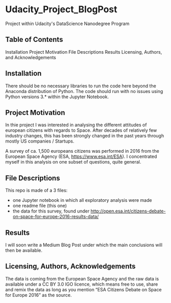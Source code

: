 # Udacity_Project_BlogPost
Project within Udacity's DataScience Nanodegree Program

## Table of Contents

Installation
Project Motivation
File Descriptions
Results
Licensing, Authors, and Acknowledgements

## Installation
There should be no necessary libraries to run the code here beyond the Anaconda distribution of Python. The code should run with no issues using Python versions 3.* within the Jupyter Notebook.

## Project Motivation
In thie project I was interested in analysing the different attitudes of european citizens with regards to Space. After decades of relatively few industry changes, this has been strongly changed in the past years through mostly US companies / Startups.

A survey of ca. 1,500 europeans citizens was performed in 2016 from the European Space Agency (ESA, https://www.esa.int/ESA). I concentrated myself in this analysis on one subset of questions, quite general.

## File Descriptions
This repo is made of a 3 files: 
- one Jupyter notebook in which all exploratory analysis were made
- one readme file (this one)
- the data for this survey, found under http://open.esa.int/citizens-debate-on-space-for-europe-2016-results-data/

## Results
I will soon write a Medium Blog Post under which the main conclusions will then be available.

## Licensing, Authors, Acknowledgements
The data is coming from the European Space Agency and the raw data is available under a CC BY 3.0 IGO licence, which means free to use, share and remix the data as long as you mention “ESA Citizens Debate on Space for Europe 2016” as the source.
